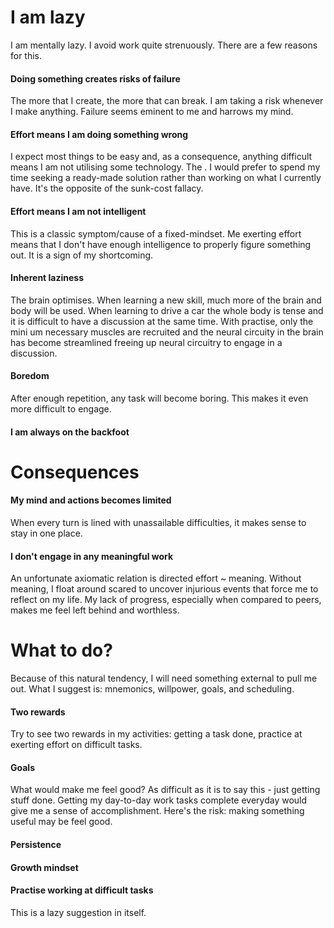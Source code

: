 # I am lazy

I am mentally lazy. I avoid work quite strenuously. There are a few reasons for this.

#### Doing something creates risks of failure
The more that I create, the more that can break. I am taking a risk whenever I make anything. Failure seems eminent to me and harrows my mind.

#### Effort means I am doing something wrong
I expect most things to be easy and, as a consequence, anything difficult means I am not utilising some technology. The . I would prefer to spend my time seeking a ready-made solution rather than working on what I currently have. It's the opposite of the sunk-cost fallacy.

#### Effort means I am not intelligent
This is a classic symptom/cause of a fixed-mindset. Me exerting effort means that I don't have enough intelligence to properly figure something out. It is a sign of my shortcoming.

#### Inherent laziness
The brain optimises. When learning a new skill, much more of the brain and body will be used. When learning to drive a car the whole body is tense and it is difficult to have a discussion at the same time.  With practise, only the mini um necessary muscles are recruited and the neural circuity in the brain has become streamlined freeing up neural circuitry to engage in a discussion.

#### Boredom
After enough repetition, any task will become boring. This makes it even more difficult to engage.

#### I am always on the backfoot

# Consequences

#### My mind and actions becomes limited
When every turn is lined with unassailable difficulties, it makes sense to stay in one place.

#### I don't engage in any meaningful work
An unfortunate axiomatic relation is directed effort ~ meaning. Without meaning, I float around scared to uncover injurious events that force me to reflect on my life. My lack of progress, especially when compared to peers, makes me feel left behind and worthless.

# What to do?
Because of this natural tendency, I will need something external to pull me out. What I suggest is: mnemonics, willpower, goals, and scheduling.

#### Two rewards
Try to see two rewards in my activities: getting a task done, practice at exerting effort on difficult tasks.

#### Goals
What would make me feel good? As difficult as it is to say this - just getting stuff done. Getting my day-to-day work tasks complete everyday would give me a sense of accomplishment. Here's the risk: making something useful may be feel good.

#### Persistence

#### Growth mindset

#### Practise working at difficult tasks
This is a lazy suggestion in itself.




